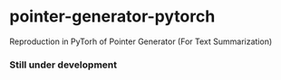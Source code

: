 # pointer-generator-pytorch
Reproduction in PyTorh of Pointer Generator (For Text Summarization)

### Still under development
